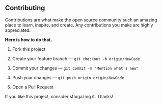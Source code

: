 ## Contributing
Contributions are what make the open source community such an amazing place to
learn, inspire, and create. Any contributions you make are highly appreciated.

**Here is how to do that.**

  1. Fork this project
  
  2. Create your feature branch — `git checkout -b origin/NewCode`

  3. Commit your changes — `git commit -m "Mention what's new"`

  4. Push your changes — `git push origin origin/NewCode`
  
  5. Open a Pull Request

If you like this project, consider stargazing it. Thanks!
